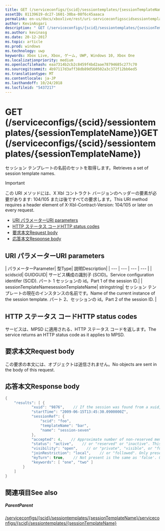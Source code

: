 ```yaml
---
title: GET (/serviceconfigs/{scid}/sessiontemplates/{sessionTemplateName})
assetID: 81139619-dc27-1601-30ba-08f6c45aaaca
permalink: en-us/docs/xboxlive/rest/uri-serviceconfigsscidsessiontemplatessessiontemplatenameget.html
author: KevinAsgari
description: " GET (/serviceconfigs/{scid}/sessiontemplates/{sessionTemplateName})"
ms.author: kevinasg
ms.date: 20-12-2017
ms.topic: article
ms.prod: windows
ms.technology: uwp
keywords: Xbox Live, Xbox, ゲーム, UWP, Windows 10, Xbox One
ms.localizationpriority: medium
ms.openlocfilehash: eaa7314b2cb2c8459f4bd2aae78794685c277c70
ms.sourcegitcommit: 4b97117d3aff38db89d560502a3c372f12bb6ed5
ms.translationtype: MT
ms.contentlocale: ja-JP
ms.lasthandoff: 10/24/2018
ms.locfileid: "5437217"
---
```

# <a name="get-serviceconfigsscidsessiontemplatessessiontemplatename"></a><span data-ttu-id="ea58f-104">GET (/serviceconfigs/{scid}/sessiontemplates/{sessionTemplateName})</span><span class="sxs-lookup"><span data-stu-id="ea58f-104">GET (/serviceconfigs/{scid}/sessiontemplates/{sessionTemplateName})</span></span>
<span data-ttu-id="ea58f-105">セッション テンプレートの名前のセットを取得します。</span><span class="sxs-lookup"><span data-stu-id="ea58f-105">Retrieves a set of session template names.</span></span>

> [!IMPORTANT]
> <span data-ttu-id="ea58f-106">この URI メソッドには、X Xbl コントラクト バージョンのヘッダーの要素が必要があります: 104/105 または後ですべての要求します。</span><span class="sxs-lookup"><span data-stu-id="ea58f-106">This URI method requires a header element of X-Xbl-Contract-Version: 104/105 or later on every request.</span></span>

  * [<span data-ttu-id="ea58f-107">URI パラメーター</span><span class="sxs-lookup"><span data-stu-id="ea58f-107">URI parameters</span></span>](#ID4ET)
  * [<span data-ttu-id="ea58f-108">HTTP ステータス コード</span><span class="sxs-lookup"><span data-stu-id="ea58f-108">HTTP status codes</span></span>](#ID4E5)
  * [<span data-ttu-id="ea58f-109">要求本文</span><span class="sxs-lookup"><span data-stu-id="ea58f-109">Request body</span></span>](#ID4EFB)
  * [<span data-ttu-id="ea58f-110">応答本文</span><span class="sxs-lookup"><span data-stu-id="ea58f-110">Response body</span></span>](#ID4EQB)

<a id="ID4ET"></a>


## <a name="uri-parameters"></a><span data-ttu-id="ea58f-111">URI パラメーター</span><span class="sxs-lookup"><span data-stu-id="ea58f-111">URI parameters</span></span>

| <span data-ttu-id="ea58f-112">パラメーター</span><span class="sxs-lookup"><span data-stu-id="ea58f-112">Parameter</span></span>| <span data-ttu-id="ea58f-113">型</span><span class="sxs-lookup"><span data-stu-id="ea58f-113">Type</span></span>| <span data-ttu-id="ea58f-114">説明</span><span class="sxs-lookup"><span data-stu-id="ea58f-114">Description</span></span>|
| --- | --- | --- | --- |
| <span data-ttu-id="ea58f-115">scid</span><span class="sxs-lookup"><span data-stu-id="ea58f-115">scid</span></span>| <span data-ttu-id="ea58f-116">GUID</span><span class="sxs-lookup"><span data-stu-id="ea58f-116">GUID</span></span>| <span data-ttu-id="ea58f-117">サービス構成の識別子 (SCID)。</span><span class="sxs-lookup"><span data-stu-id="ea58f-117">Service configuration identifer (SCID).</span></span> <span data-ttu-id="ea58f-118">パート 1 セッションの id。</span><span class="sxs-lookup"><span data-stu-id="ea58f-118">Part 1 of the session ID.</span></span>|
| <span data-ttu-id="ea58f-119">sessionTemplateName</span><span class="sxs-lookup"><span data-stu-id="ea58f-119">sessionTemplateName</span></span>| <span data-ttu-id="ea58f-120">string</span><span class="sxs-lookup"><span data-stu-id="ea58f-120">string</span></span>| <span data-ttu-id="ea58f-121">セッション テンプレートの現在のインスタンスの名前です。</span><span class="sxs-lookup"><span data-stu-id="ea58f-121">Name of the current instance of the session template.</span></span> <span data-ttu-id="ea58f-122">パート 2、セッションの id。</span><span class="sxs-lookup"><span data-stu-id="ea58f-122">Part 2 of the session ID.</span></span> |

<a id="ID4E5"></a>


## <a name="http-status-codes"></a><span data-ttu-id="ea58f-123">HTTP ステータス コード</span><span class="sxs-lookup"><span data-stu-id="ea58f-123">HTTP status codes</span></span>
<span data-ttu-id="ea58f-124">サービスは、MPSD に適用される、HTTP ステータス コードを返します。</span><span class="sxs-lookup"><span data-stu-id="ea58f-124">The service returns an HTTP status code as it applies to MPSD.</span></span>  
<a id="ID4EFB"></a>


## <a name="request-body"></a><span data-ttu-id="ea58f-125">要求本文</span><span class="sxs-lookup"><span data-stu-id="ea58f-125">Request body</span></span>

<span data-ttu-id="ea58f-126">この要求の本文には、オブジェクトは送信されません。</span><span class="sxs-lookup"><span data-stu-id="ea58f-126">No objects are sent in the body of this request.</span></span>

<a id="ID4EQB"></a>


## <a name="response-body"></a><span data-ttu-id="ea58f-127">応答本文</span><span class="sxs-lookup"><span data-stu-id="ea58f-127">Response body</span></span>


```cpp
{
    "results": [ {
            "xuid": "9876",    // If the session was found from a xuid, that xuid.
            "startTime": "2009-06-15T13:45:30.0900000Z",
            "sessionRef": {
                "scid": "foo",
                "templateName": "bar",
                "name": "session-seven"
            },
            "accepted": 4,    // Approximate number of non-reserved members.
            "status": "active",    // or "reserved" or "inactive". This is the state of the user in the session, not the session itself. Only present if the session was found using a xuid.
            "visibility": "open",    // or "private", "visible", or "full"
            "joinRestriction": "local",    // or "followed". Only present if 'visibility' is "open" or "full" and the session has a join restriction.
            "myTurn": true,    // Not present is the same as 'false'. Only present if the session was found using a xuid.
            "keywords": [ "one", "two" ]
        }
    ]
}

```


<a id="ID4EZB"></a>


## <a name="see-also"></a><span data-ttu-id="ea58f-128">関連項目</span><span class="sxs-lookup"><span data-stu-id="ea58f-128">See also</span></span>

<a id="ID4E2B"></a>


##### <a name="parent"></a><span data-ttu-id="ea58f-129">Parent</span><span class="sxs-lookup"><span data-stu-id="ea58f-129">Parent</span></span>

[<span data-ttu-id="ea58f-130">/serviceconfigs/{scid}/sessiontemplates/{sessionTemplateName}</span><span class="sxs-lookup"><span data-stu-id="ea58f-130">/serviceconfigs/{scid}/sessiontemplates/{sessionTemplateName}</span></span>](uri-serviceconfigsscidsessiontemplatessessiontemplatename.md)
